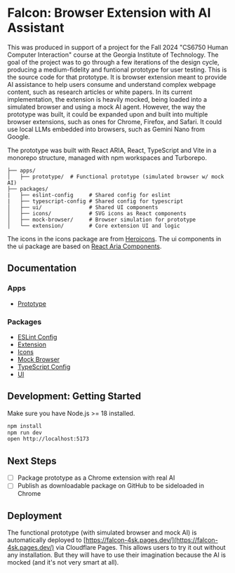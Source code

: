 # Falcon: Browser Extension with AI Assistant

This was produced in support of a project for the Fall 2024 "CS6750 Human Computer Interaction" course at the Georgia Institute of Technology. The goal of the project was to go through a few iterations of the design cycle, producing a medium-fidelity and funtional prototype for user testing. This is the source code for that prototype. It is browser extension meant to provide AI assistance to help users consume and understand complex webpage content, such as research articles or white papers. In its current implementation, the extension is heavily mocked, being loaded into a simulated browser and using a mock AI agent. However, the way the prototype was built, it could be expanded upon and built into multiple browser extensions, such as ones for Chrome, Firefox, and Safari. It could use local LLMs embedded into browsers, such as Gemini Nano from Google.

The prototype was built with React ARIA, React, TypeScript and Vite in a monorepo structure, managed with npm workspaces and Turborepo.

```
├── apps/
│   ├── prototype/  # Functional prototype (simulated browser w/ mock AI)
├── packages/
|   ├── eslint-config     # Shared config for eslint
|   ├── typescript-config # Shared config for typescript
│   ├── ui/               # Shared UI components
│   ├── icons/            # SVG icons as React components
│   ├── mock-browser/     # Browser simulation for prototype
│   └── extension/        # Core extension UI and logic
```

The icons in the icons package are from [Heroicons](https://heroicons.com/).
The ui components in the ui package are based on [React Aria Components](https://react-spectrum.adobe.com/react-aria/components.html).

## Documentation

### Apps 

- [Prototype](./apps/prototype/README.md)

### Packages

- [ESLint Config](./packages/eslint-config/README.md)
- [Extension](./packages/extension/README.md)
- [Icons](./packages/icons/README.md)
- [Mock Browser](./packages/mock-browser/README.md)
- [TypeScript Config](./packages/typescript-config/README.md)
- [UI](./packages/ui/README.md)

## Development: Getting Started

Make sure you have Node.js >= 18 installed.

```bash
npm install
npm run dev
open http://localhost:5173
```

## Next Steps

- [ ] Package prototype as a Chrome extension with real AI
- [ ] Publish as downloadable package on GitHub to be sideloaded in Chrome

## Deployment

The functional prototype (with simulated browser and mock AI) is automatically deployed to [https://falcon-4sk.pages.dev/](https://falcon-4sk.pages.dev/) via Cloudflare Pages. This allows users to try it out without any installation. But they will have to use their imagination because the AI is mocked (and it's not very smart at all).
